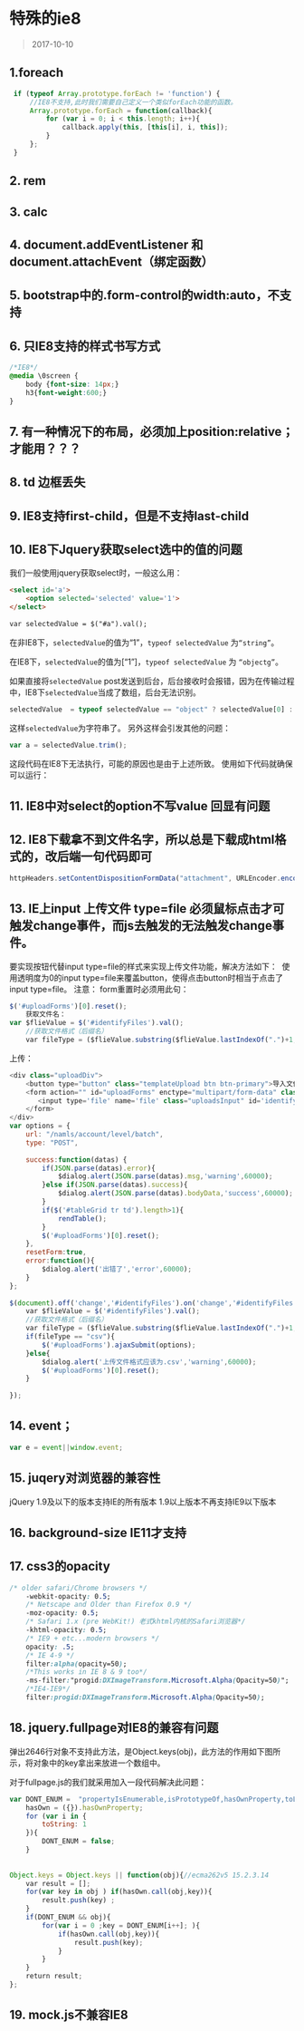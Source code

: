 
# 特殊的ie8
>2017-10-10
<tag-part tagName="IE8"/><tag-part tagName="javascript"/><tag-part tagName="css"/>

## 1.foreach
```javascript
 if (typeof Array.prototype.forEach != 'function') {
     //IE8不支持,此时我们需要自己定义一个类似forEach功能的函数。
     Array.prototype.forEach = function(callback){
         for (var i = 0; i < this.length; i++){
             callback.apply(this, [this[i], i, this]);
         }
     };
 }
```
## 2. rem
## 3. calc
## 4. document.addEventListener 和 document.attachEvent（绑定函数）
## 5. bootstrap中的.form-control的width:auto，不支持
## 6. 只IE8支持的样式书写方式

```css
/*IE8*/
@media \0screen {
    body {font-size: 14px;}
    h3{font-weight:600;}
}
```

## 7. 有一种情况下的布局，必须加上position:relative；才能用？？？
## 8. td 边框丢失
## 9. IE8支持first-child，但是不支持last-child
## 10. IE8下Jquery获取select选中的值的问题

我们一般使用jquery获取select时，一般这么用：
```html
<select id='a'>
    <option selected='selected' value='1'>
</select>
​
var selectedValue = $("#a").val();
```
在非IE8下，`selectedValue`的值为“1”，`typeof selectedValue` 为`“string”`。

在IE8下，`selectedValue`的值为[“1”]，`typeof selectedValue` 为 `“objectg”`。

如果直接将`selectedValue` post发送到后台，后台接收时会报错，因为在传输过程中，IE8下`selectedValue`当成了数组，后台无法识别。
```javascript
selectedValue  = typeof selectedValue == "object" ? selectedValue[0] : selectedValue;
```
这样`selectedValue`为字符串了。
另外这样会引发其他的问题：
```javascript
var a = selectedValue.trim();
```
这段代码在IE8下无法执行，可能的原因也是由于上述所致。
使用如下代码就确保可以运行：

## 11. IE8中对select的option不写value 回显有问题
## 12. IE8下载拿不到文件名字，所以总是下载成html格式的，改后端一句代码即可

```javascript
httpHeaders.setContentDispositionFormData("attachment", URLEncoder.encode(file.getName(), Charset.forName("utf8").name()));
```

## 13. IE上input 上传文件 type=file 必须鼠标点击才可触发change事件，而js去触发的无法触发change事件。

要实现按钮代替input type=file的样式来实现上传文件功能，解决方法如下：
 使用透明度为0的input type=file来覆盖button，使得点击button时相当于点击了input type=file。
注意： form重置时必须用此句：
```javascript
$('#uploadForms')[0].reset();
    获取文件名：
var $flieValue = $('#identifyFiles').val();
    //获取文件格式（后缀名）
    var fileType = ($flieValue.substring($flieValue.lastIndexOf(".")+1,$flieValue.length)).toLowerCase();
```
上传：
```javascript
<div class="uploadDiv">
    <button type="button" class="templateUpload btn btn-primary">导入文件</button>
    <form action="" id="uploadForms" enctype="multipart/form-data" class="upLoads">
       <input type='file' name='file' class="uploadsInput" id='identifyFiles'>
    </form>
</div>
var options = {
    url: "/namls/account/level/batch",
    type: "POST",
​
    success:function(datas) {
        if(JSON.parse(datas).error){
            $dialog.alert(JSON.parse(datas).msg,'warning',60000);
        }else if(JSON.parse(datas).success){
            $dialog.alert(JSON.parse(datas).bodyData,'success',60000);
        }
        if($('#tableGrid tr td').length>1){
            rendTable();
        }
        $('#uploadForms')[0].reset();
    },
    resetForm:true,
    error:function(){
        $dialog.alert('出错了','error',60000);
    }
};
​
$(document).off('change','#identifyFiles').on('change','#identifyFiles',function(event){
    var $flieValue = $('#identifyFiles').val();
    //获取文件格式（后缀名）
    var fileType = ($flieValue.substring($flieValue.lastIndexOf(".")+1,$flieValue.length)).toLowerCase();
    if(fileType == "csv"){
        $('#uploadForms').ajaxSubmit(options);
    }else{
        $dialog.alert('上传文件格式应该为.csv','warning',60000);
        $('#uploadForms')[0].reset();
    }
​
});
```
##  14. event；
```javascript
var e = event||window.event;
```
##  15. juqery对浏览器的兼容性

jQuery 1.9及以下的版本支持IE的所有版本
1.9以上版本不再支持IE9以下版本
##  16. background-size IE11才支持


##  17. css3的opacity
```css
/* older safari/Chrome browsers */  
    -webkit-opacity: 0.5;  
    /* Netscape and Older than Firefox 0.9 */  
    -moz-opacity: 0.5;  
    /* Safari 1.x (pre WebKit!) 老式khtml内核的Safari浏览器*/  
    -khtml-opacity: 0.5;  
    /* IE9 + etc...modern browsers */  
    opacity: .5;  
    /* IE 4-9 */  
    filter:alpha(opacity=50);  
    /*This works in IE 8 & 9 too*/  
    -ms-filter:"progid:DXImageTransform.Microsoft.Alpha(Opacity=50)";  
    /*IE4-IE9*/  
    filter:progid:DXImageTransform.Microsoft.Alpha(Opacity=50);
```
##  18. jquery.fullpage对IE8的兼容有问题

弹出2646行对象不支持此方法，是Object.keys(obj)，此方法的作用如下图所示，将对象中的key拿出来放进一个数组中。

对于fullpage.js的我们就采用加入一段代码解决此问题：

```javascript
var DONT_ENUM =  "propertyIsEnumerable,isPrototypeOf,hasOwnProperty,toLocaleString,toString,valueOf,constructor".split(","),
    hasOwn = ({}).hasOwnProperty;
    for (var i in {
        toString: 1
    }){
        DONT_ENUM = false;
    }
​
​
Object.keys = Object.keys || function(obj){//ecma262v5 15.2.3.14
    var result = [];
    for(var key in obj ) if(hasOwn.call(obj,key)){
        result.push(key) ;
    }
    if(DONT_ENUM && obj){
        for(var i = 0 ;key = DONT_ENUM[i++]; ){
            if(hasOwn.call(obj,key)){
                result.push(key);
            }
        }
    }
    return result;
};
```

## 19. mock.js不兼容IE8